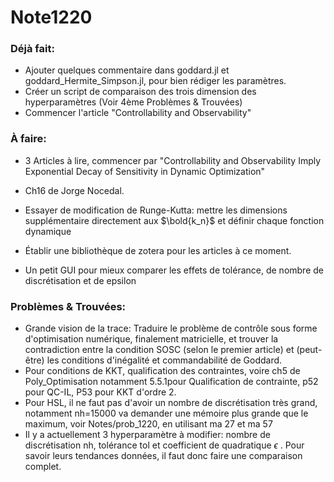 # Note1220

### Déjà fait:

- Ajouter quelques commentaire dans goddard.jl et goddard_Hermite_Simpson.jl, pour bien rédiger les paramètres.
- Créer un script de comparaison des trois dimension des hyperparamètres (Voir 4ème Problèmes & Trouvées)
- Commencer l'article "Controllability and Observability"



### À faire:

- 3 Articles à lire, commencer par "Controllability and Observability Imply Exponential Decay of Sensitivity in Dynamic Optimization"

- Ch16 de Jorge Nocedal.

- Essayer de modification de Runge-Kutta: mettre les dimensions supplémentaire directement aux $\bold{k_n}$ et définir chaque fonction dynamique

- Établir une bibliothèque de zotera pour les articles à ce moment.

- Un petit GUI pour mieux comparer les effets de tolérance, de nombre de discrétisation et de epsilon

  


### Problèmes & Trouvées: 

- Grande vision de la trace: Traduire le problème de contrôle sous forme d'optimisation numérique, finalement matricielle, et trouver la contradiction entre la condition SOSC (selon le premier article) et (peut-être) les conditions d'inégalité et commandabilité de Goddard.
- Pour conditions de KKT, qualification des contraintes, voire ch5 de Poly_Optimisation notamment 5.5.1pour Qualification de contrainte, p52 pour QC-IL, P53 pour KKT d'ordre 2.
- Pour HSL, il ne faut pas d'avoir un nombre de discrétisation très grand, notamment nh=15000 va demander une mémoire plus grande que le maximum, voir Notes/prob_1220, en utilisant ma 27 et ma 57
- Il y a actuellement 3 hyperparamètre à modifier: nombre de discrétisation nh, tolérance tol et coefficient de quadratique $\epsilon$ . Pour savoir leurs tendances données, il faut donc faire une comparaison complet.
